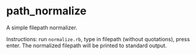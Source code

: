 path_normalize
==============

A simple filepath normalizer.

Instructions: run `normalize.rb`, type in filepath (without quotations), press enter.  The normalized filepath will be printed to standard output.
